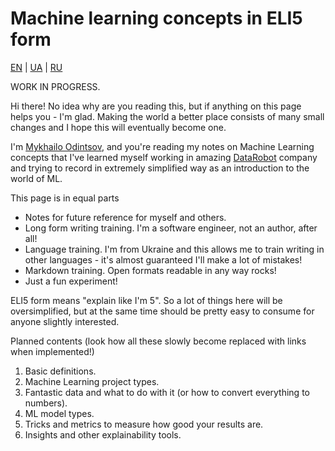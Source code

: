 # Machine learning concepts in ELI5 form

[EN](README.md) | [UA](README_ua.md) | [RU](README_ru.md)

WORK IN PROGRESS.

Hi there! No idea why are you reading this, but if anything on this page helps you - I'm glad.
Making the world a better place consists of many small changes and I hope this will eventually become one.

I'm [Mykhailo Odintsov](https://www.linkedin.com/in/mihailodintsov/), and you're reading my notes on Machine Learning concepts that
I've learned myself working in amazing [DataRobot](https://www.datarobot.com) company and trying to record in extremely
simplified way as an introduction to the world of ML.

This page is in equal parts
* Notes for future reference for myself and others. 
* Long form writing training. I'm a software engineer, not an author, after all!
* Language training. I'm from Ukraine and this allows me to train writing in other languages - it's almost guaranteed 
  I'll make a lot of mistakes!
* Markdown training. Open formats readable in any way rocks!
* Just a fun experiment!

ELI5 form means "explain like I'm 5". So a lot of things here will be oversimplified, but at the same time should
be pretty easy to consume for anyone slightly interested.

Planned contents (look how all these slowly become replaced with links when implemented!)
1. Basic definitions.
2. Machine Learning project types.
3. Fantastic data and what to do with it (or how to convert everything to numbers).
4. ML model types.
5. Tricks and metrics to measure how good your results are.
6. Insights and other explainability tools.
